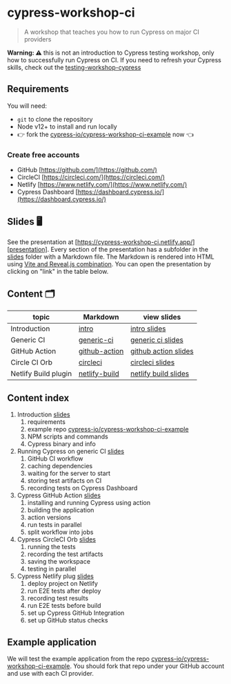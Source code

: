 # cypress-workshop-ci
> A workshop that teaches you how to run Cypress on major CI providers

**Warning: ⚠️** this is not an introduction to Cypress testing workshop, only how to successfully run Cypress on CI. If you need to refresh your Cypress skills, check out the [testing-workshop-cypress](https://github.com/cypress-io/testing-workshop-cypress)

## Requirements

You will need:

- `git` to clone the repository
- Node v12+ to install and run locally
- 👉 fork the [cypress-io/cypress-workshop-ci-example](https://github.com/cypress-io/cypress-workshop-ci-example) now 👈

### Create free accounts

- GitHub [https://github.com/](https://github.com/)
- CircleCI [https://circleci.com/](https://circleci.com/)
- Netlify [https://www.netlify.com/](https://www.netlify.com/)
- Cypress Dashboard [https://dashboard.cypress.io/](https://dashboard.cypress.io/)

## Slides 🖥

See the presentation at [https://cypress-workshop-ci.netlify.app/][presentation]. Every section of the presentation has a subfolder in the [slides](./slides) folder with a Markdown file. The Markdown is rendered into HTML using [Vite and Reveal.js combination](https://glebbahmutov.com/blog/reveal-vite/). You can open the presentation by clicking on "link" in the table below.

[presentation]: https://cypress-workshop-ci.netlify.app/

## Content 🗂

topic | Markdown | view slides
---|---|---
Introduction | [intro](./slides/intro/README.md) | [intro slides](https://cypress-workshop-ci.netlify.app/?p=intro)
Generic CI | [generic-ci](./slides/generic-ci/README.md) | [generic ci slides](https://cypress-workshop-ci.netlify.app/?p=generic-ci)
GitHub Action | [github-action](./slides/github-action/README.md) | [github action slides](https://cypress-workshop-ci.netlify.app/?p=github-action)
Circle CI Orb | [circleci](./slides/circleci/README.md) | [circleci slides](https://cypress-workshop-ci.netlify.app/?p=circleci)
Netlify Build plugin | [netlify-build](./slides/netlify-build/README.md) | [netlify build slides](https://cypress-workshop-ci.netlify.app/?p=netlify-build)

## Content index

1. Introduction [slides](https://cypress-workshop-ci.netlify.app/?p=intro)
   1. requirements
   2. example repo [cypress-io/cypress-workshop-ci-example](https://github.com/cypress-io/cypress-workshop-ci-example)
   3. NPM scripts and commands
   4. Cypress binary and info
2. Running Cypress on generic CI [slides](https://cypress-workshop-ci.netlify.app/?p=generic-ci)
   1. GitHub CI workflow
   2. caching dependencies
   3. waiting for the server to start
   4. storing test artifacts on CI
   5. recording tests on Cypress Dashboard
3. Cypress GitHub Action [slides](https://cypress-workshop-ci.netlify.app/?p=github-action)
   1. installing and running Cypress using action
   2. building the application
   3. action versions
   4. run tests in parallel
   5. split workflow into jobs
4. Cypress CircleCI Orb [slides](https://cypress-workshop-ci.netlify.app/?p=circleci)
   1. running the tests
   2. recording the test artifacts
   3. saving the workspace
   4. testing in parallel
5. Cypress Netlify plug [slides](https://cypress-workshop-ci.netlify.app/?p=netlify-build)
   1. deploy project on Netlify
   2. run E2E tests after deploy
   3. recording test results
   4. run E2E tests before build
   5. set up Cypress GitHub Integration
   6. set up GitHub status checks

## Example application

We will test the example application from the repo [cypress-io/cypress-workshop-ci-example](https://github.com/cypress-io/cypress-workshop-ci-example). You should fork that repo under your GitHub account and use with each CI provider.
